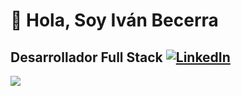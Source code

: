 # 👋 Hola, Soy Iván Becerra
## Desarrollador Full Stack [![LinkedIn](https://content.linkedin.com/content/dam/me/business/en-us/amp/brand-site/v2/bg/LI-Logo.svg.original.svg "LinkedIn")](https://www.linkedin.com/in/ivan-becerra-dev/ "LinkedIn")
![](https://media.giphy.com/media/qgQUggAC3Pfv687qPC/giphy.gif)

<!--
**IvanBecerraA/IvanBecerraA** is a ✨ _special_ ✨ repository because its `README.md` (this file) appears on your GitHub profile.

Here are some ideas to get you started:

- 🔭 I’m currently working on ...
- 🌱 I’m currently learning ...
- 👯 I’m looking to collaborate on ...
- 🤔 I’m looking for help with ...
- 💬 Ask me about ...
- 📫 How to reach me: ...
- 😄 Pronouns: ...
- ⚡ Fun fact: ...
-->
